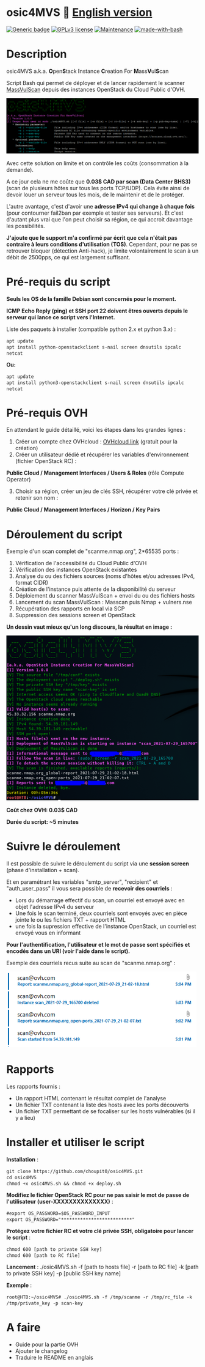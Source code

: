 # osic4MVS :bat: [English version](https://github.com/choupit0/osic4MVS/blob/master/README-EN.md)
[![Generic badge](https://img.shields.io/badge/Version-1.0-<COLOR>.svg)](https://github.com/choupit0/osic4MVS/releases)
[![GPLv3 license](https://img.shields.io/badge/License-GPLv3-blue.svg)](https://github.com/choupit0/osic4MVS/blob/master/LICENSE)
[![Maintenance](https://img.shields.io/badge/Maintained%3F-yes-green.svg)](https://github.com/choupit0/osic4MVS/graphs/commit-activity)
[![made-with-bash](https://img.shields.io/badge/Made%20with-Bash-1f425f.svg)](https://www.gnu.org/software/bash/)
# Description
osic4MVS a.k.a. **O**pen**S**tack **I**nstance **C**reation For **M**ass**V**ul**S**can

Script Bash qui permet de déployer et de lancer rapidement le scanner [MassVulScan](https://github.com/choupit0/MassVulScan "MassVulScan: quickly identify your open ports and if they are vulnerable") depuis des instances OpenStack du Cloud Public d'OVH.

![Example Menu](screenshots/Menu_1-0.PNG)

Avec cette solution on limite et on contrôle les coûts (consommation à la demande).

A ce jour cela ne me coûte que **0.03$ CAD par scan (Data Center BHS3)** (scan de plusieurs hôtes sur tous les ports TCP/UDP). Cela évite ainsi de devoir louer un serveur tous les mois, de le maintenir et de le protéger.

L'autre avantage, c'est d'avoir une **adresse IPv4 qui change à chaque fois** (pour contourner fail2ban par exemple et tester ses serveurs). Et c'est d'autant plus vrai que l'on peut choisir sa région, ce qui accroit davantage les possibilités.

**J'ajoute que le support m'a confirmé par écrit que cela n'était pas contraire à leurs conditions d'utilisation (TOS)**. Cependant, pour ne pas se retrouver bloquer (détection Anti-hack), je limite volontairement le scan à un débit de 2500pps, ce qui est largement suffisant.

# Pré-requis du script
**Seuls les OS de la famille Debian sont concernés pour le moment.**

**ICMP Echo Reply (ping) et SSH port 22 doivent êtres ouverts depuis le serveur qui lance ce script vers l'Internet.**

Liste des paquets à installer (compatible python 2.x et python 3.x) :
```
apt update
apt install python-openstackclient s-nail screen dnsutils ipcalc netcat
```
**Ou:**
```
apt update
apt install python3-openstackclient s-nail screen dnsutils ipcalc netcat
```

# Pré-requis OVH
En attendant le guide détaillé, voici les étapes dans les grandes lignes : 

1) Créer un compte chez OVHcloud : [OVHcloud link](https://ca.ovh.com/manager/public-cloud "OVHcloud link to create account") (gratuit pour la création)
2) Créer un utilisateur dédié et récupérer les variables d'environnement (fichier OpenStack RC) :

**Public Cloud / Management Interfaces / Users & Roles** (rôle Compute Operator)

3) Choisir sa région, créer un jeu de clés SSH, récupérer votre clé privée et retenir son nom :

**Public Cloud / Management Interfaces / Horizon / Key Pairs**

# Déroulement du script
Exemple d'un scan complet de "scanme.nmap.org", 2*65535 ports :
1) Vérification de l'accessibilité du Cloud Public d'OVH
2) Vérification des instances OpenStack existantes
3) Analyse du ou des fichiers sources (noms d'hôtes et/ou adresses IPv4, format CIDR)
4) Création de l'instance puis attente de la disponibilité du serveur
5) Déploiement du scanner MassVulScan + envoi du ou des fichiers hosts
6) Lancement du scan MassVulScan : Masscan puis Nmap + vulners.nse
7) Récupération des rapports en local via SCP
8) Suppression des sessions screen et OpenStack

**Un dessin vaut mieux qu'un long discours, la résultat en image :**

![Example Full-script](screenshots/Full-script.PNG)

**Coût chez OVH: 0.03$ CAD**

**Durée du script: ~5 minutes**

# Suivre le déroulement
Il est possible de suivre le déroulement du script via une **session screen** (phase d'installation + scan).

Et en paramétrant les variables "smtp_server", "recipient" et "auth_user_pass" il vous sera possible de **recevoir des courriels** :
- Lors du démarrage effectif du scan, un courriel est envoyé avec en objet l'adresse IPv4 du serveur
- Une fois le scan terminé, deux courriels sont envoyés avec en pièce jointe le ou les fichiers TXT + rapport HTML
- une fois la supression effective de l'instance OpenStack, un courriel est envoyé vous en informant

**Pour l'authentification, l'utilisateur et le mot de passe sont spécifiés et encodés dans un URI (voir l'aide dans le script).**

Exemple des courriels recus suite au scan de "scanme.nmap.org" :

![Example Full-script](screenshots/Courriels.PNG)

# Rapports
Les rapports fournis :
- Un rapport HTML contenant le résultat complet de l'analyse
- Un fichier TXT contenant la liste des hosts avec les ports découverts
- Un fichier TXT permettant de se focaliser sur les hosts vulnérables (si il y a lieu)

# Installer et utiliser le script
**Installation** :
```
git clone https://github.com/choupit0/osic4MVS.git
cd osic4MVS
chmod +x osic4MVS.sh && chmod +x deploy.sh
```

**Modifiez le fichier OpenStack RC pour ne pas saisir le mot de passe de l'utilisateur (user-XXXXXXXXXXXXXX)** :
```
#export OS_PASSWORD=$OS_PASSWORD_INPUT
export OS_PASSWORD="**************************"
```

**Protégez votre fichier RC et votre clé privée SSH, obligatoire pour lancer le script** :
```
chmod 600 [path to private SSH key]
chmod 600 [path to RC file]
```

**Lancement** :
./osic4MVS.sh -f [path to hosts file] -r [path to RC file] -k [path to private SSH key] -p [public SSH key name]

**Exemple** :
```
root@HTB:~/osic4MVS# ./osic4MVS.sh -f /tmp/scanme -r /tmp/rc_file -k /tmp/private_key -p scan-key
```

# A faire
- Guide pour la partie OVH
- Ajouter le changelog
- Traduire le README en anglais

